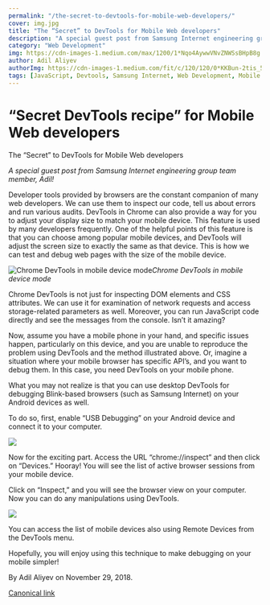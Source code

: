 ```yaml
---
permalink: "/the-secret-to-devtools-for-mobile-web-developers/"
cover: img.jpg
title: "The “Secret” to DevTools for Mobile Web developers"
description: "A special guest post from Samsung Internet engineering group team member, Adil!"
category: "Web Development"
img: https://cdn-images-1.medium.com/max/1200/1*Nqo4AywwVNvZNWSsBHpB8g.png
author: Adil Aliyev
authorImg: https://cdn-images-1.medium.com/fit/c/120/120/0*KKBun-2tis_5T1XA.jpg
tags: [JavaScript, Devtools, Samsung Internet, Web Development, Mobile Web]
---
```


# “Secret DevTools recipe” for Mobile Web developers

The “Secret” to DevTools for Mobile Web developers

*A special guest post from Samsung Internet engineering group team member, Adil!*

Developer tools provided by browsers are the constant companion of many web developers. We can use them to inspect our code, tell us about errors and run various audits. DevTools in Chrome can also provide a way for you to adjust your display size to match your mobile device. This feature is used by many developers frequently. One of the helpful points of this feature is that you can choose among popular mobile devices, and DevTools will adjust the screen size to exactly the same as that device. This is how we can test and debug web pages with the size of the mobile device.

![Chrome DevTools in mobile device mode](https://cdn-images-1.medium.com/max/2000/1*Nqo4AywwVNvZNWSsBHpB8g.png)*Chrome DevTools in mobile device mode*

Chrome DevTools is not just for inspecting DOM elements and CSS attributes. We can use it for examination of network requests and access storage-related parameters as well. Moreover, you can run JavaScript code directly and see the messages from the console. Isn’t it amazing?

Now, assume you have a mobile phone in your hand, and specific issues happen, particularly on this device, and you are unable to reproduce the problem using DevTools and the method illustrated above. Or, imagine a situation where your mobile browser has specific API’s, and you want to debug them. In this case, you need DevTools on your mobile phone.

What you may not realize is that you can use desktop DevTools for debugging Blink-based browsers (such as Samsung Internet) on your Android devices as well.

To do so, first, enable “USB Debugging” on your Android device and connect it to your computer.

![](https://cdn-images-1.medium.com/max/2000/1*mPcgDNhNG4w8aTR4B3mr5g.png)

Now for the exciting part. Access the URL “chrome://inspect” and then click on “Devices.” Hooray! You will see the list of active browser sessions from your mobile device.

Click on “Inspect,” and you will see the browser view on your computer. Now you can do any manipulations using DevTools.

![](https://cdn-images-1.medium.com/max/2000/1*OR7ebEIDEpNZ-p3Z9XWFWg.png)

You can access the list of mobile devices also using Remote Devices from the DevTools menu.

Hopefully, you will enjoy using this technique to make debugging on your mobile simpler!



By Adil Aliyev on November 29, 2018.

[Canonical link](https://medium.com/samsung-internet-dev/secret-devtools-recipe-for-mobile-web-developers-3b8a75bfee4b)
